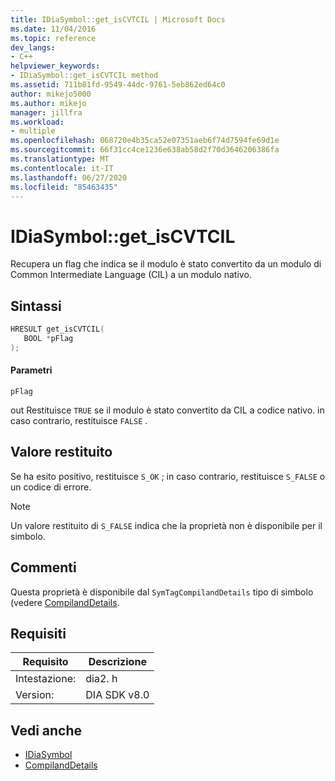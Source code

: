 ```yaml
---
title: IDiaSymbol::get_isCVTCIL | Microsoft Docs
ms.date: 11/04/2016
ms.topic: reference
dev_langs:
- C++
helpviewer_keywords:
- IDiaSymbol::get_isCVTCIL method
ms.assetid: 711b81fd-9549-44dc-9761-5eb862ed64c0
author: mikejo5000
ms.author: mikejo
manager: jillfra
ms.workload:
- multiple
ms.openlocfilehash: 068720e4b35ca52e07351aeb6f74d7594fe69d1e
ms.sourcegitcommit: 66f31cc4ce1236e638ab58d2f70d3646206386fa
ms.translationtype: MT
ms.contentlocale: it-IT
ms.lasthandoff: 06/27/2020
ms.locfileid: "85463435"
---
```

# <a name="idiasymbolget_iscvtcil"></a>IDiaSymbol::get_isCVTCIL
Recupera un flag che indica se il modulo è stato convertito da un modulo di Common Intermediate Language (CIL) a un modulo nativo.

## <a name="syntax"></a>Sintassi

```C++
HRESULT get_isCVTCIL(
   BOOL *pFlag
);
```

#### <a name="parameters"></a>Parametri
 `pFlag`

out Restituisce `TRUE` se il modulo è stato convertito da CIL a codice nativo. in caso contrario, restituisce `FALSE` .

## <a name="return-value"></a>Valore restituito
 Se ha esito positivo, restituisce `S_OK` ; in caso contrario, restituisce `S_FALSE` o un codice di errore.

> [!NOTE]
> Un valore restituito di `S_FALSE` indica che la proprietà non è disponibile per il simbolo.

## <a name="remarks"></a>Commenti
 Questa proprietà è disponibile dal `SymTagCompilandDetails` tipo di simbolo (vedere [CompilandDetails](../../debugger/debug-interface-access/compilanddetails.md).

## <a name="requirements"></a>Requisiti

|Requisito|Descrizione|
|-----------------|-----------------|
|Intestazione:|dia2. h|
|Version:|DIA SDK v8.0|

## <a name="see-also"></a>Vedi anche
- [IDiaSymbol](../../debugger/debug-interface-access/idiasymbol.md)
- [CompilandDetails](../../debugger/debug-interface-access/compilanddetails.md)